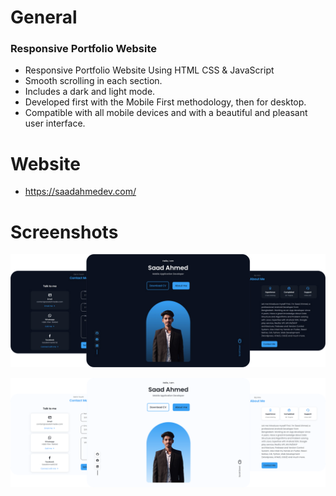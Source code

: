 # General
### Responsive Portfolio Website

- Responsive Portfolio Website Using HTML CSS & JavaScript
- Smooth scrolling in each section.
- Includes a dark and light mode.
- Developed first with the Mobile First methodology, then for desktop.
- Compatible with all mobile devices and with a beautiful and pleasant user interface.

# Website
- https://saadahmedev.com/

# Screenshots
<p align="center"><img src="screenshot/screenshot.png" alt="saadahmedscse" />
<p align="center"><img src="screenshot/screenshot2.png" alt="saadahmedscse" />
